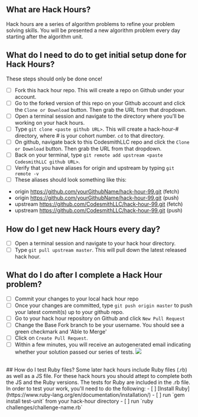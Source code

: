 ## What are Hack Hours?
Hack hours are a series of algorithm problems to refine your problem solving skills. You will be presented a new algorithm problem every day starting after the algorithm unit.

## What do I need to do to get initial setup done for Hack Hours?
These steps should only be done once!
- [ ] Fork this hack hour repo.  This will create a repo on Github under your account.  
- [ ] Go to the forked version of this repo on your Github account and click the `Clone or Download` button.  Then grab the URL from that dropdown.
- [ ] Open a terminal session and navigate to the directory where you'll be working on your hack hours.
- [ ] Type `git clone <paste github URL>`.  This will create a hack-hour-# directory, where # is your cohort number.  `cd` to that directory.  
- [ ] On github, navigate back to this CodesmithLLC repo and click the `Clone or Download` button.  Then grab the URL from that dropdown.
- [ ] Back on your terminal, type `git remote add upstream <paste CodesmithLLC github URL>`.  
- [ ] Verify that you have aliases for origin and upstream by typing `git remote -v`
- [ ] These aliases should look something like this:
- origin	https://github.com/yourGithubName/hack-hour-99.git (fetch)
- origin	https://github.com/yourGithubName/hack-hour-99.git (push)
- upstream	https://github.com/CodesmithLLC/hack-hour-99.git (fetch)
- upstream	https://github.com/CodesmithLLC/hack-hour-99.git (push)

## How do I get new Hack Hours every day?
- [ ] Open a terminal session and navigate to your hack hour directory.
- [ ] Type `git pull upstream master`.  This will pull down the latest released hack hour.

## What do I do after I complete a Hack Hour problem?
- [ ] Commit your changes to your local hack hour repo
- [ ] Once your changes are committed, type `git push origin master` to push your latest commit(s) up to your github repo.
- [ ] Go to your hack hour repository on Github and click `New Pull Request`
- [ ] Change the Base Fork branch to be your username.  You should see a green checkmark and 'Able to Merge'
- [ ] Click on `Create Pull Request`.
- [ ] Within a few minutes, you will receive an autogenerated email indicating whether your solution passed our series of tests.
![](https://www.dropbox.com/s/nc5fjycummdfyxn/pull-request-hack-hours.png?dl=1)
<br>
## How do I test Ruby files?
Some later hack hours include Ruby files (.rb) as well as a JS file. For these hack hours you should attept to complete both the JS and the Ruby versions. The tests for Ruby are included in the .rb file. In order to test your work, you'll need to do the following:
- [ ] [Install Ruby](https://www.ruby-lang.org/en/documentation/installation/)
- [ ] run `gem install test-unit` from your hack-hour directory
- [ ] run `ruby challenges/challenge-name.rb`
